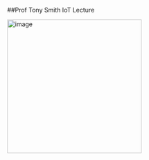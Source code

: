 ##Prof Tony Smith IoT Lecture 

<img width="310" alt="image" src="https://user-images.githubusercontent.com/68101034/152036100-cf4203a7-eebc-4e07-a555-4e7a98e7280d.png">


